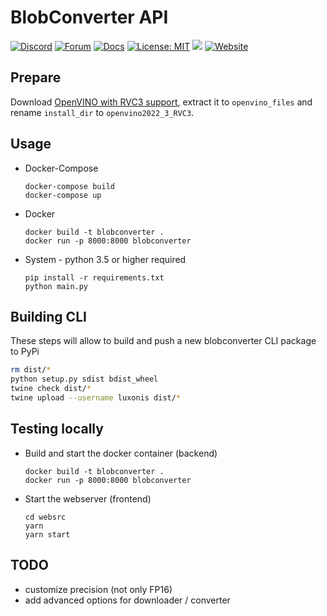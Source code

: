 # BlobConverter API

[![Discord](https://img.shields.io/discord/790680891252932659?label=Discord)](https://discord.gg/luxonis)
[![Forum](https://img.shields.io/badge/Forum-discuss-orange)](https://discuss.luxonis.com/)
[![Docs](https://img.shields.io/badge/Docs-DepthAI-yellow)](https://docs.luxonis.com)
[![License: MIT](https://img.shields.io/badge/License-MIT-green.svg)](https://opensource.org/licenses/MIT)
[![](https://img.shields.io/pypi/v/blobconverter.svg)](https://pypi.org/project/blobconverter/)
[![Website](https://img.shields.io/badge/Website-BlobConverter-purpleblue)](http://blobconverter.luxonis.com/)

## Prepare

Download [OpenVINO with RVC3 support](https://drive.google.com/file/d/1IXtYi1Mwpsg3pr5cDXlEHdSUZlwJRTVP/view?usp=share_link), extract it to `openvino_files` and rename `install_dir` to `openvino2022_3_RVC3`.

## Usage

- Docker-Compose

    ```
    docker-compose build
    docker-compose up
    ```

- Docker

    ```
    docker build -t blobconverter .
    docker run -p 8000:8000 blobconverter
    ```

- System - python 3.5 or higher required

    ```
    pip install -r requirements.txt
    python main.py
    ```

## Building CLI

These steps will allow to build and push a new blobconverter CLI package to PyPi

```bash
rm dist/*
python setup.py sdist bdist_wheel
twine check dist/*
twine upload --username luxonis dist/*
```

## Testing locally

- Build and start the docker container (backend)

    ```
    docker build -t blobconverter .
    docker run -p 8000:8000 blobconverter
    ```

- Start the webserver (frontend)

    ```
    cd websrc
    yarn
    yarn start
    ```

## TODO

- customize precision (not only FP16)
- add advanced options for downloader / converter
